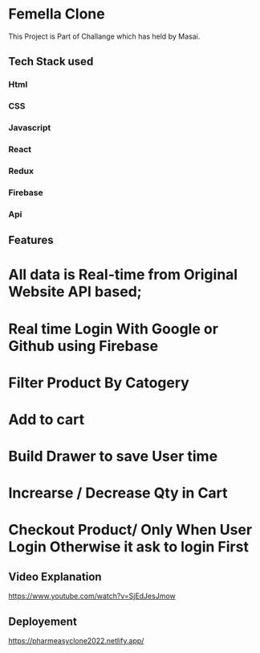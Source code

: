 
# Femella Clone

This Project is Part of Challange  which has held by Masai.

## Tech Stack used  

### Html
### CSS
### Javascript
### React
### Redux
### Firebase
### Api


## Features

# All data is Real-time from Original Website API based;
# Real time Login With Google or Github using Firebase
# Filter Product By Catogery
# Add to cart
# Build Drawer to save User time
# Increarse / Decrease Qty in Cart
# Checkout Product/ Only When User Login Otherwise it ask to login First



## Video Explanation 

https://www.youtube.com/watch?v=SjEdJesJmow

## Deployement

https://pharmeasyclone2022.netlify.app/

